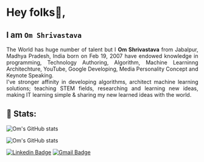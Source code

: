 # Hey folks👋,  
## I am `Om Shrivastava`

<p align="justify">The World has huge number of talent but I <strong>Om Shrivastava</strong> from Jabalpur, Madhya Pradesh, India born on Feb 19, 2007 have endowed knowledge in programming, Technology Authoring, Algorithm, Machine Learninng Architechture, YouTube, Google Developing, Media Personality Concept and Keynote Speaking.<br>
I've stronger affinity in developing algorithms, architect machine learning solutions; teaching STEM fields, researching and learning new ideas, making IT learning simple & sharing my new learned ideas with the world.
  
## 📶 Stats:
<p align="justify">
  <img src="https://github-readme-stats.vercel.app/api?username=OmShrivastava19&show_icons=true" alt="Om's GitHub stats"></img>
</p>
<p align="justify">
  <img src="https://github-readme-stats.vercel.app/api/top-langs/?username=OmShrivastava19&show_icons=true" alt="Om's GitHub stats"></img>
</p>

[![Linkedin Badge](https://img.shields.io/badge/-Om_Shrivastava-blue?style=flat-square&logo=Linkedin&logoColor=white&link=https://www.linkedin.com/in/om-shrivastava/)](https://www.linkedin.com/in/om-shrivastava/) 
[![Gmail Badge](https://img.shields.io/badge/-omshrivastava01927@gmail.com-c14438?style=flat-square&logo=Gmail&logoColor=white&link=mailto:omshrivastava01927@gmail.com)](mailto:omshrivastava01927@gmail.com)
